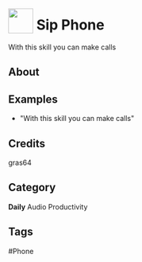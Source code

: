 # <img src="https://raw.githack.com/FortAwesome/Font-Awesome/master/svgs/solid/phone.svg" card_color="#222222" width="50" height="50" style="vertical-align:bottom"/> Sip Phone
With this skill you can make calls

## About


## Examples
* "With this skill you can make calls"

## Credits
gras64

## Category
**Daily**
Audio
Productivity

## Tags
#Phone

